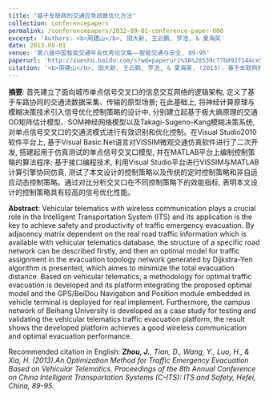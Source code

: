 ```yaml
---
title: "基于车联网的交通应急疏散优化方法"
collection: conferencepapers
permalink: /conferencepapers/2012-09-01-conference-paper-000
excerpt: 'Authors: <b>周建山</b>, 田大新, 王云鹏, 罗浩, & 夏海英'
date: 2013-09-01
venue: '第八届中国智能交通年会优秀论文集——智能交通与安全, 89-95'
paperurl: 'http://xueshu.baidu.com/s?wd=paperuri%3A%28539c77b892f144ce5ff11f0bc4199010%29&filter=sc_long_sign&tn=SE_xueshusource_2kduw22v&sc_vurl=http%3A%2F%2Fcpfd.cnki.com.cn%2FArticle%2FCPFDTOTAL-ZJTX201309001013.htm&ie=utf-8&sc_us=4011121940993103553'
citation: '<b>周建山</b>, 田大新, 王云鹏, 罗浩, & 夏海英. (2013). 基于车联网的交通应急疏散优化方法. 第八届中国智能交通年会优秀论文集——智能交通与安全, 89-95.'
---
```


**摘要**: 首先建立了面向城市单点信号交叉口的信息交互网络的逻辑架构, 定义了基于车路协同的交通流数据采集、传输的原型场景; 在此基础上, 将神经计算原理与模糊决策技术引入信号优化控制策略的设计中, 分别建立起基于极大熵原理的交通OD矩阵估计模型、SOM神经网络模型以及Takagi-Sugeno-Kang模糊决策系统, 对单点信号交叉口的交通流模式进行有效识别和优化控制。在Visual Studio2010软件平台上, 基于Visual Basic.Net语言对VISSIM微观交通仿真软件进行了二次开发, 搭建起用于仿真测试的单点信号交叉口模型, 并在MATLAB平台上编制控制策略的算法程序; 基于接口编程技术, 利用Visual Studio平台进行VISSIM与MATLAB计算引擎协同仿真, 测试了本文设计的控制策略以及传统的定时控制策略和非自适应动态控制策略。通过对比分析交叉口在不同控制策略下的效能指标, 表明本文设计的控制策略具有较高的信号优化性能。

**Abstract**: Vehicular telematics with wireless communication plays a crucial role in the Intelligent Transportation System (ITS) and its application is the key to achieve safety and productivity of traffic emergency evacuation. By adjacency matrix dependent on the real road traffic information which is available with vehicular telematics database, the structure of a specific road network can be described firstly, and then an optimal model for traffic assignment in the evacuation topology network generated by Dijkstra-Yen algorithm is presented, which aimes to minimize the total evacuation distance. Based on vehicular telematics, a methodology for optimal traffic evacuation is developed and its platform integrating the proposed optimal model and the GPS/BeiDou Navigation and Position module embedded in vehicle terminal is deployed for real implement. Furthermore, the campus network of Beihang University is developed as a case study for testing and validating the vehicular telematics traffic evacuation platform, the result shows the developed platform achieves a good wireless communication and optimal evacuation performance.

Recommended citation in English: *<b>Zhou, J.</b>, Tian, D., Wang, Y., Luo, H., & Xia, H. (2013).An Optimization Method for Traffic Emergency Evacuation Based on Vehicular Telematics. Proceedings of the 8th Annual Conference on China Intelligent Transportation Systems (C-ITS): ITS and Safety, Hefei, China, 89-95.*
